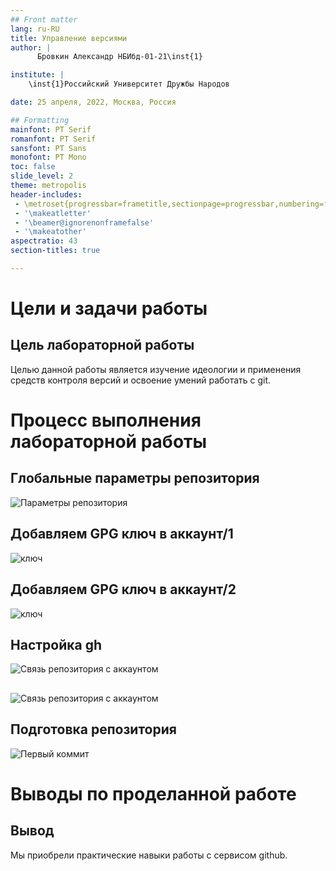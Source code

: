 ```yaml
---
## Front matter
lang: ru-RU
title: Управление версиями
author: |
	  Бровкин Александр НБИбд-01-21\inst{1}

institute: |
	\inst{1}Российский Университет Дружбы Народов

date: 25 апреля, 2022, Москва, Россия

## Formatting
mainfont: PT Serif
romanfont: PT Serif
sansfont: PT Sans
monofont: PT Mono
toc: false
slide_level: 2
theme: metropolis
header-includes: 
 - \metroset{progressbar=frametitle,sectionpage=progressbar,numbering=fraction}
 - '\makeatletter'
 - '\beamer@ignorenonframefalse'
 - '\makeatother'
aspectratio: 43
section-titles: true

---
```


# Цели и задачи работы

## Цель лабораторной работы

Целью данной работы является изучение идеологии и применения средств контроля версий и освоение умений работать с git.

# Процесс выполнения лабораторной работы

## Глобальные параметры репозитория

![Параметры репозитория](image/4.png)

## Добавляем GPG ключ в аккаунт/1

![ключ](image/10.png)

## Добавляем GPG ключ в аккаунт/2

![ключ](image/7.png)

## Настройка gh

![Связь репозитория с аккаунтом](image/15.png)

##

![Связь репозитория с аккаунтом](image/16.png)

## Подготовка репозитория

![Первый коммит](image/21.png)

# Выводы по проделанной работе

## Вывод

Мы приобрели практические навыки работы с сервисом github.
